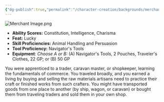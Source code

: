 ```yaml
---
{"dg-publish":true,"permalink":"/character-creation/backgrounds/merchant/"}
---
```


![Merchant Image.png](/img/user/Merchant%20Image.png)
- **Ability Scores:** Constitution, Intelligence, Charisma
- **Feat:** Lucky
- **Skill Proficiencies:** Animal Handling and Persuasion
- **Tool Proficiency:** Navigator's Tools
- **Equipment**: *Choose A or B:* (A) Navigator's Tools, 2 Pouches, Traveler's Clothes, 22 GP; or (B) 50 GP

You were apprenticed to a trader, caravan master, or shopkeeper, learning the fundamentals of commerce. You traveled broadly, and you earned a living by buying and selling the raw materials artisans need to practice their craft or finished works from such crafters. You might have transported goods from one place to another (by ship, wagon, or caravan) or bought them from traveling traders and sold them in your own shop.